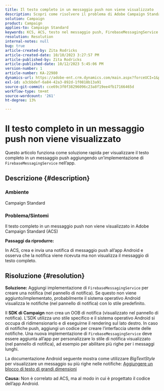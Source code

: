 ```yaml
---
title: Il testo completo in un messaggio push non viene visualizzato
description: Scopri come risolvere il problema di Adobe Campaign Standard relativo alla visualizzazione del testo completo in un messaggio push. Aggiungi un'implementazione di FirebaseMessagingService nella tua app.
solution: Campaign
product: Campaign
applies-to: Campaign Standard
keywords: KCS, ACS, testo nel messaggio push, FirebaseMessagingService
resolution: Resolution
internal-notes: null
bug: true
article-created-by: Zita Rodricks
article-created-date: 10/10/2023 3:27:57 PM
article-published-by: Zita Rodricks
article-published-date: 10/12/2023 5:45:06 PM
version-number: 1
article-number: KA-22980
dynamics-url: https://adobe-ent.crm.dynamics.com/main.aspx?forceUCI=1&pagetype=entityrecord&etn=knowledgearticle&id=4c315395-8167-ee11-9ae7-6045bd006b25
exl-id: a3cbbdef-6a84-42a3-892d-1f0818b13a91
source-git-commit: cce69c3f0f38296096c23a8f19ee4fb17166465d
workflow-type: tm+mt
source-wordcount: '261'
ht-degree: 13%

---
```


# Il testo completo in un messaggio push non viene visualizzato


Questo articolo funziona come soluzione rapida per visualizzare il testo completo in un messaggio push aggiungendo un’implementazione di `FirebaseMessagingService` nell’app.

## Descrizione {#description}


### <b>Ambiente</b>

Campaign Standard



### <b>Problema/Sintomi</b>

Il testo completo in un messaggio push non viene visualizzato in Adobe Campaign Standard (ACS)



<b>Passaggi da riprodurre:</b>

In ACS, crea e invia una notifica di messaggio push all’app Android e osserva che la notifica viene ricevuta ma non visualizza il messaggio di testo completo.


## Risoluzione {#resolution}

<b>Soluzione:</b>
Aggiungi implementazione di `FirebaseMessagingService` per creare una notifica (nel pannello di notifica). Se questo non viene aggiunto/implementato, probabilmente il sistema operativo Android visualizza le notifiche (nel pannello di notifica) con lo stile predefinito.

Il <b>SDK di Campaign</b> non crea un OOB di notifica (visualizzato nel pannello di notifica). L’SDK utilizza uno stile specifico e il sistema operativo Android si occupa di ridimensionarlo e di eseguirne il rendering sul lato destro. In caso di notifiche push, aggiungi un codice per creare l’interfaccia utente delle notifiche. Una nuova implementazione di `FirebaseMessagingService` deve essere aggiunta all’app per personalizzare lo stile di notifica visualizzato (nel pannello di notifica), ad esempio per abilitare più righe per i messaggi lunghi.



La documentazione Android seguente mostra come utilizzare *BigTextStyle* per visualizzare un messaggio su più righe nelle notifiche:
[Aggiungere un blocco di testo di grandi dimensioni](https://developer.android.com/develop/ui/views/notifications/expanded#large-style)


<b>Causa:</b>
Non è correlato ad ACS, ma al modo in cui è progettato il codice dell’app Android.
